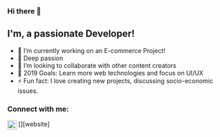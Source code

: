 ### Hi there 👋


## I'm, a passionate Developer!

- 🔭 I’m currently working on an E-commerce Project!
- 🌱 Deep passion 
- 👯 I’m looking to collaborate with other content creators
- 🥅 2019 Goals: Learn more web technologies and focus on UI/UX
- ⚡ Fun fact: I love creating new projects, discussing socio-economic issues.

### Connect with me:

[<img align="left" alt="portfolio" width="22px" src="https://denilson87.netlify.app/"/>][website]
